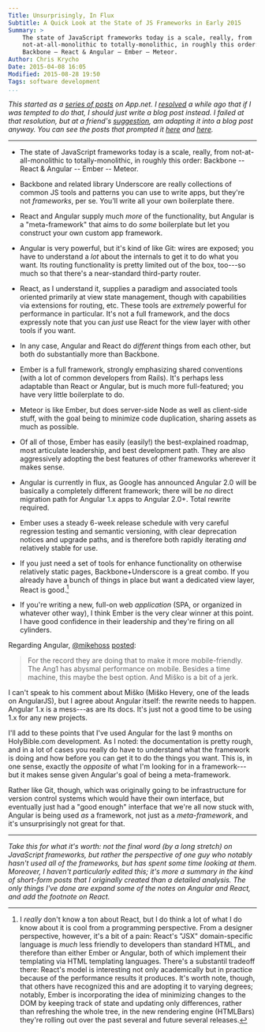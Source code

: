```yaml
---
Title: Unsurprisingly, In Flux
Subtitle: A Quick Look at the State of JS Frameworks in Early 2015
Summary: >
    The state of JavaScript frameworks today is a scale, really, from
    not-at-all-monolithic to totally-monolithic, in roughly this order:
    Backbone – React & Angular – Ember – Meteor.
Author: Chris Krycho
Date: 2015-04-08 16:05
Modified: 2015-08-28 19:50
Tags: software development
...
```


<i class="editorial">This started as a [series of posts] on App.net. I
[resolved] a while ago that if I was tempted to do that, I should just write a
blog post instead. I failed at that resolution, but at a friend's [suggestion],
am adapting it into a blog post anyway. You can see the posts that prompted it
[here][\@keita] and [here][\@jws].</i>

[series of posts]: https://alpha.app.net/chriskrycho/post/57102562
[resolved]: http://www.chriskrycho.com/2014/a-few-theses-on-blogging.html
[suggestion]: https://alpha.app.net/jws/post/57108281
[\@keita]: https://alpha.app.net/keita/post/57096585
[\@jws]: https://alpha.app.net/jws/post/57096838

---

  - The state of JavaScript frameworks today is a scale, really, from
    not-at-all-monolithic to totally-monolithic, in roughly this order: Backbone
    -- React & Angular -- Ember -- Meteor.

  - Backbone and related library Underscore are really collections of common JS
    tools and patterns you can use to write apps, but they're not *frameworks*,
    per se. You'll write all your own boilerplate there.

  - React and Angular supply much *more* of the functionality, but Angular is a
    "meta-framework" that aims to do *some* boilerplate but let you construct
    your own custom app framework.

  - Angular is very powerful, but it's kind of like Git: wires are exposed; you
    have to understand a *lot* about the internals to get it to do what you
    want. Its routing functionality is pretty limited out of the box, too---so
    much so that there's a near-standard third-party router.

  - React, as I understand it, supplies a paradigm and associated tools oriented
    primarily at view state management, though with capabilities via extensions
    for routing, etc. These tools are *extremely* powerful for performance in
    particular. It's not a full framework, and the docs expressly note that you
    can *just* use React for the view layer with other tools if you want.

  - In any case, Angular and React do *different* things from each other, but
    both do substantially more than Backbone.

  - Ember is a full framework, strongly emphasizing shared conventions (with a
    lot of common developers from Rails). It's perhaps less adaptable than React
    or Angular, but is much more full-featured; you have very little boilerplate
    to do.

  - Meteor is like Ember, but does server-side Node as well as client-side
    stuff, with the goal being to minimize code duplication, sharing assets as
    much as possible.

  - Of all of those, Ember has easily (easily!) the best-explained roadmap, most
    articulate leadership, and best development path. They are also aggressively
    adopting the best features of other frameworks wherever it makes sense.

  - Angular is currently in flux, as Google has announced Angular 2.0 will be
    basically a completely different framework; there will be *no* direct
    migration path for Angular 1.x apps to Angular 2.0+. Total rewrite required.

  - Ember uses a steady 6-week release schedule with very careful regression
    testing and semantic versioning, with clear deprecation notices and upgrade
    paths, and is therefore both rapidly iterating *and* relatively stable for
    use.

  - If you just need a set of tools for enhance functionality on otherwise
    relatively static pages, Backbone+Underscore is a great combo. If you
    already have a bunch of things in place but want a dedicated view layer,
    React is good.[^react]

  - If you're writing a new, full-on web *application* (SPA, or organized in
    whatever other way), I think Ember is the very clear winner at this point. I
    have good confidence in their leadership and they're firing on all
    cylinders.

Regarding Angular, [\@mikehoss][\@mikehoss] [posted][posted]:

> For the record they are doing that to make it more mobile-friendly. The Ang1
> has abysmal performance on mobile. Besides a time machine, this maybe the best
> option. And Miško is a bit of a jerk.

[\@mikehoss]: https://alpha.app.net/mikehoss
[posted]: https://alpha.app.net/mikehoss/post/57105656

I can't speak to his comment about Miško (Miško Hevery, one of the leads on
AngularJS), but I agree about Angular itself: the rewrite needs to happen.
Angular 1.x is a mess---as are its docs. It's just not a good time to be using
1.x for any new projects.

I'll add to these points that I've used Angular for the last 9 months on
HolyBible.com development. As I noted: the documentation is pretty rough, and in
a lot of cases you really do have to understand what the framework is doing and
how before you can get it to do the things you want. This is, in one sense,
exactly the *opposite* of what I'm looking for in a framework---but it makes
sense given Angular's goal of being a meta-framework.

Rather like Git, though, which was originally going to be infrastructure for
version control systems which would have their own interface, but eventually
just had a "good enough" interface that we're all now stuck with, Angular is
being used *as* a framework, not just as a *meta-framework*, and it's
unsurprisingly not great for that.

---

<i class="editorial">Take this for what it's worth: not the final word (by a
long stretch) on JavaScript frameworks, but rather the perspective of one guy
who notably _hasn't used all of the frameworks_, but has spent some time looking
at them. Moreover, I haven't particularly edited this; it's more a summary in
the kind of short-form posts that I originally created than a detailed analysis.
The only things I've done are expand some of the notes on Angular and React, and
add the footnote on React.</i>

[^react]: I *really* don't know a ton about React, but I do think a lot of what
    I do know about it is cool from a programming perspective. From a designer
    perspective, however, it's a bit of a pain: React's "JSX" domain-specific
    language is *much* less friendly to developers than standard HTML, and
    therefore than either Ember or Angular, both of which implement their
    templating via HTML templating languages. There's a substantil tradeoff
    there: React's model is interesting not only academically but in practice
    because of the performance results it produces. It's worth note, though,
    that others have recognized this and are adopting it to varying degrees;
    notably, Ember is incorporating the idea of minimizing changes to the DOM by
    keeping track of state and updating only differences, rather than refreshing
    the whole tree, in the new rendering engine (HTMLBars) they're rolling out
    over the past several and future several releases.
